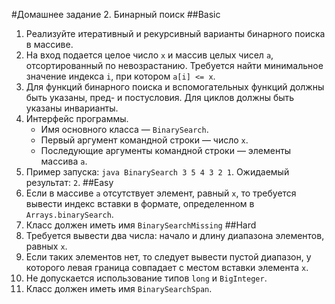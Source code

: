 #Домашнее задание 2. Бинарный поиск
##Basic
1. Реализуйте итеративный и рекурсивный варианты бинарного поиска в массиве.
2. На вход подается целое число `x` и массив целых чисел `a`, отсортированный по невозрастанию. Требуется найти минимальное значение индекса `i`, при котором `a[i] <= x`.
3. Для функций бинарного поиска и вспомогательных функций должны быть указаны, пред- и постусловия. Для циклов должны быть указаны инварианты.
4. Интерфейс программы.
	- Имя основного класса — `BinarySearch`.
	- Первый аргумент командной строки — число `x`.
	- Последующие аргументы командной строки — элементы массива `a`.
5. Пример запуска: `java BinarySearch 3 5 4 3 2 1`. Ожидаемый результат: `2`.
##Easy
1. Если в массиве `a` отсутствует элемент, равный `x`, то требуется вывести индекс вставки в формате, определенном в `Arrays.binarySearch`.
2. Класс должен иметь имя `BinarySearchMissing`
##Hard
1. Требуется вывести два числа: начало и длину диапазона элементов, равных `x`.
2. Если таких элементов нет, то следует вывести пустой диапазон, у которого левая граница совпадает с местом вставки элемента `x`.
3. Не допускается использование типов `long` и `BigInteger`.
4. Класс должен иметь имя `BinarySearchSpan`.
